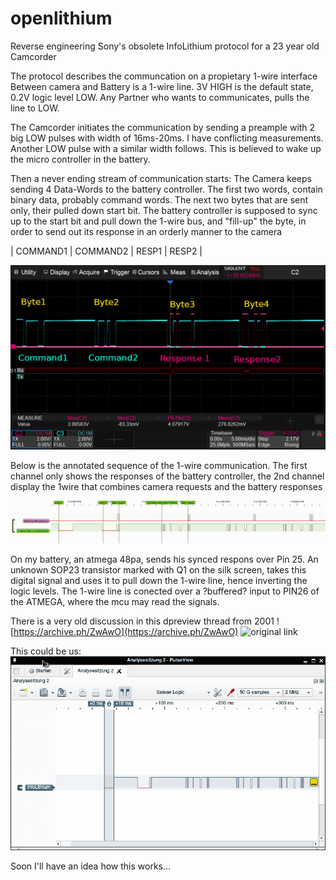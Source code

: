 # openlithium
Reverse engineering Sony's obsolete InfoLithium protocol for a 23 year old Camcorder


The protocol describes the communcation on a propietary 1-wire
interface Between camera and Battery is a 1-wire line. 3V HIGH is the
default state, 0.2V logic level LOW.  Any Partner who wants to
communicates, pulls the line to LOW.

The Camcorder initiates the communication by sending a preample with 2
big LOW pulses with width of 16ms-20ms. I have conflicting
measurements.  Another LOW pulse with a similar width follows. This is
believed to wake up the micro controller in the battery.

Then a never ending stream of communication starts: The Camera keeps
sending 4 Data-Words to the battery controller. The first two words,
contain binary data, probably command words. The next two bytes that
are sent only, their pulled down start bit. The battery controller is
supposed to sync up to the start bit and pull down the 1-wire bus, and
"fill-up" the byte, in order to send out its response in an orderly
manner to the camera


| COMMAND1 | COMMAND2 | RESP1 | RESP2 |

![1wire_frame](1wire_frame.png)

Below is the annotated sequence of the 1-wire communication. The first
channel only shows the responses of the battery controller, the 2nd channel
display the 1wire that combines camera requests and the battery responses

![init_sequence](pulseview_screenshot.png)

On my battery, an atmega 48pa, sends his synced respons over
Pin 25. An unknown SOP23 transistor marked with Q1 on the silk screen,
takes this digital signal and uses it to pull down the 1-wire line,
hence inverting the logic levels. The 1-wire line is conected over a
?buffered? input to PIN26 of the ATMEGA, where the mcu may read the signals.

There is a very old discussion in this dpreview thread from 2001
![https://archive.ph/ZwAwO](https://archive.ph/ZwAwO)
![original link](https://www.dpreview.com/forums/thread/56451#forum-post-765627)


This could be us:
![this_could_be_us.png](this_could_be_us.png)

Soon I'll have an idea how this works...
